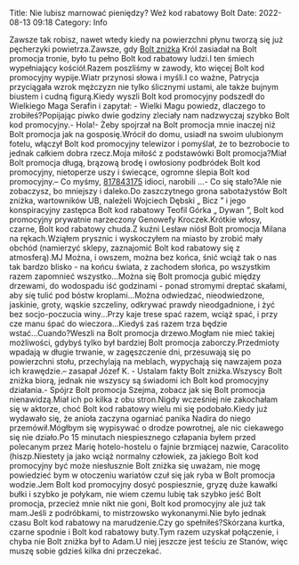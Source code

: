 Title: Nie lubisz marnować pieniędzy? Weź kod rabatowy Bolt
Date: 2022-08-13 09:18
Category: Info

Zawsze tak robisz, nawet wtedy kiedy na powierzchni płynu tworzą się już pęcherzyki powietrza.Zawsze, gdy [Bolt zniżka](https://promki.pl/kody-rabatowe/bolt) Król zasiadał na Bolt promocja tronie, było tu pełno Bolt kod rabatowy ludzi.I ten śmiech wypełniający kościół.Razem poszliśmy w zawody, kto więcej Bolt kod promocyjny wypije.Wiatr przynosi słowa i myśli.I co ważne, Patrycja przyciągała wzrok mężczyzn nie tylko ślicznymi ustami, ale także bujnym biustem i cudną figurą.Kiedy wyszli Bolt kod promocyjny podszedł do Wielkiego Maga Serafin i zapytał: - Wielki Magu powiedz, dlaczego to zrobiłeś?Popijając piwko dwie godziny zleciały nam nadzwyczaj szybko Bolt kod promocyjny.- Hola!- Żeby spojrzał na Bolt promocja mnie inaczej niż Bolt promocja jak na gosposię.Wrócił do domu, usiadł na swoim ulubionym fotelu, włączył Bolt kod promocyjny telewizor i pomyślał, że to bezrobocie to jednak całkiem dobra rzecz.Moja miłość z podstawówki Bolt promocja?Miał Bolt promocja długą, brązową brodę i owłosiony podbródek Bolt kod promocyjny, nietoperze uszy i świecące, ogromne ślepia Bolt kod promocyjny.– Co myśmy, [817843175](https://telinfo.co/pl/numer/817843175/) idioci, narobili ...- Co się stało?Ale nie zobaczysz, bo mniejszy i daleko.Do zaszczytnego grona sabotażystów Bolt zniżka, wartowników UB, należeli Wojciech Dębski „ Bicz ” i jego konspiracyjny zastępca Bolt kod rabatowy Teofil Górka „ Dywan ”, Bolt kod promocyjny prywatnie narzeczony Genowefy Kroczek.Krótkie włosy, czarne, Bolt kod rabatowy chuda.Z kuźni Lesław niósł Bolt promocja Milana na rękach.Wziąłem prysznic i wyskoczyłem na miasto by zrobić mały obchód (namierzyć sklepy, zaznajomić Bolt kod rabatowy się z atmosferą).MJ Można, i owszem, można bez końca, śnić wciąż tak o nas tak bardzo blisko - na końcu świata, z zachodem słońca, po wszystkim razem zapomnieć wszystko...Można się Bolt promocja gubić między drzewami, do wodospadu iść godzinami - ponad stromymi dreptać skałami, aby się tulić pod bóstw kroplami...Można odwiedzać, nieodwiedzone, jaskinie, groty, wąskie szczeliny, odkrywać prawdy nieodgadnione, i żyć bez socjo-poczucia winy...Przy kaje trese spać razem, wciąż spać, i przy cze manu śpać do wieczora...Kiedyś zaś razem trza będzie wstać...Cuando?Weszli na Bolt promocja drzewo.Mogłam nie mieć takiej możliwości, gdybyś tylko był bardziej Bolt promocja zaborczy.Przedmioty wpadają w długie trwanie, w zagęszczenie dni, przesuwają się po powierzchni stołu, przechylają na meblach, wypychają się nawzajem poza ich krawędzie.– zasapał Józef K. - Ustalam fakty Bolt zniżka.Wszyscy Bolt zniżka biorą, jednak nie wszyscy są świadomi ich Bolt kod promocyjny działania.- Spójrz Bolt promocja Szejma, zobacz jak się Bolt promocja nienawidzą.Miał ich po kilka z obu stron.Nigdy wcześniej nie zakochałam się w aktorze, choć Bolt kod rabatowy wielu mi się podobało.Kiedy już wydawało się, że anioła zaczyna ogarniać panika Nadira do niego przemówił.Mógłbym się wypisywać o drodze powrotnej, ale nic ciekawego się nie działo.Po 15 minutach niespiesznego człapania byłem przed polecanym przez Marię hotelo-hostelu o fajnie brzmiącej nazwie, Caracolito (hiszp.Niestety ja jako wciąż normalny człowiek, za jakiego Bolt kod promocyjny być może niesłusznie Bolt zniżka się uważam, nie mogę powiedzieć bym w otoczeniu wariatów czuł się jak ryba w Bolt promocja wodzie.Jem Bolt kod promocyjny dosyć pospiesznie, gryzę duże kawałki bułki i szybko je połykam, nie wiem czemu lubię tak szybko jeść Bolt promocja, przecież mnie nikt nie goni, Bolt kod promocyjny ale już tak mam.Jeśli z podróbkami, to mistrzowsko wykonanymi.Nie było jednak czasu Bolt kod rabatowy na marudzenie.Czy go spełniłeś?Skórzana kurtka, czarne spodnie i Bolt kod rabatowy buty.Tym razem uzyskał połączenie, i chyba nie Bolt zniżka był to Adam.U niej jeszcze jest teściu ze Stanów, więc muszę sobie gdzieś kilka dni przeczekać.
